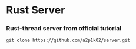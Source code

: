 # Rust Server
### Rust-thread server from official tutorial

``` 
git clone https://github.com/a2p1k02/server.git 
```
